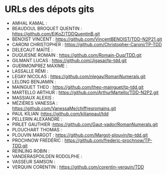 # URLs des dépots gits

* AMHAL KAMAL :
* BEAUDOUL BROQUET  QUENTIN : https://github.com/EiKoZ/TDDQuentinB.git
* BENOIST VINCENT : https://github.com/VincentBENOIST/TDD-N2P21.git
* CARONI  CHRISTOPHER : https://github.com/Christopher-Caroni/TP-TDD
* DELECAUT  MAÏTÉ :
* DUQUESNE  ROMAIN  : https://github.com/Romain-Duq/TDD.git
* GILMANT LUCAS : https://github.com/Jigasai/tp-tdd.git
* GUERMONPREZ MAXIME  :
* LASSALLE  RÉMI  :
* LEGAY NICOLAS : https://github.com/nlegay/RomanNumerals.git
* LELONG  BENJAMIN  :
* MAINGUET  THEO  : https://github.com/theo-mainguet/tp-tdd.git
* MARTELLO  ARTHUR  : https://github.com/ArthurMartello/TDD-N2P2.git
* MASSIAUX  ALEXIS  :
* MÉZIÈRES  VANESSA : https://github.com/VanessaMe/chiffresromains.git
* PAUL  KILIAN  :https://github.com/kilianpaul/tdd
* PELLERIN  ALEXANDRE :
* PIRLET  GAUTHIER  :https://github.com/Gaut-vador/RomanNumerals.git
* PLOUCHART THOMAS  :
* PLOUVIN MARGOT  : https://github.com/Margot-plouvin/tp-tdd.git
* PROCHNOW  FRÉDÉRIC  : https://github.com/frederic-prochnow/TP-TDD.git
* REINLING  ROBIN :
* VANDERASPOILDEN RODOLPHE  :
* VASSEUR SAMSON  :
* VERQUIN CORENTIN  : https://github.com/corentin-verquin/TDD
